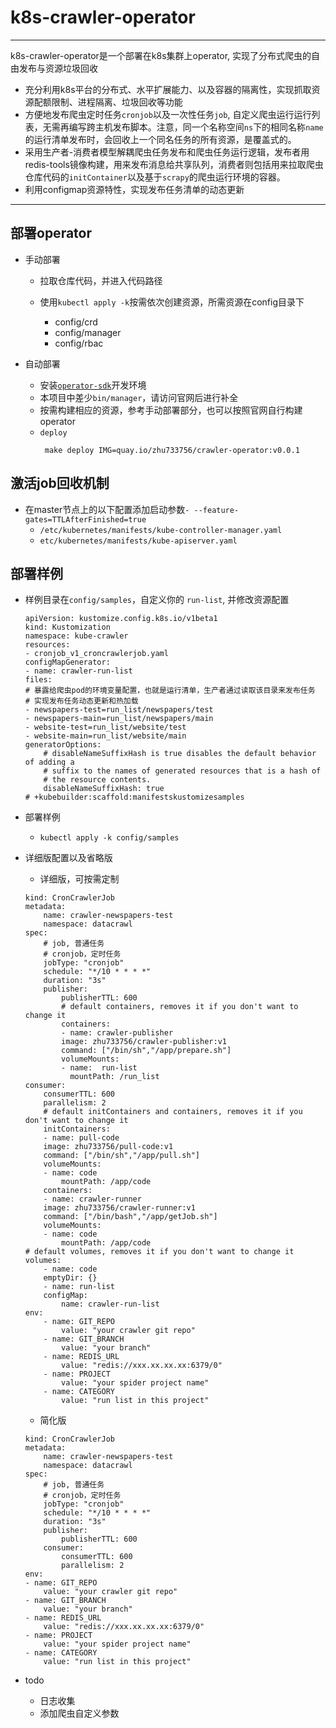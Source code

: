 # k8s-crawler-operator

----

k8s-crawler-operator是一个部署在k8s集群上operator, 实现了分布式爬虫的自由发布与资源垃圾回收

- 充分利用k8s平台的分布式、水平扩展能力、以及容器的隔离性，实现抓取资源配额限制、进程隔离、垃圾回收等功能
- 方便地发布爬虫定时任务`cronjob`以及一次性任务`job`, 自定义爬虫运行运行列表，无需再编写跨主机发布脚本。注意，同一个名称空间`ns`下的相同名称`name`的运行清单发布时，会回收上一个同名任务的所有资源，是覆盖式的。
- 采用生产者-消费者模型解耦爬虫任务发布和爬虫任务运行逻辑，发布者用redis-tools镜像构建，用来发布消息给共享队列，消费者则包括用来拉取爬虫仓库代码的`initContainer`以及基于`scrapy`的爬虫运行环境的容器。
- 利用configmap资源特性，实现发布任务清单的动态更新
----

## 部署operator

- 手动部署

    - 拉取仓库代码，并进入代码路径

    - 使用`kubectl apply -k`按需依次创建资源，所需资源在config目录下
        - config/crd
        - config/manager
        - config/rbac

- 自动部署

    - 安装[`operator-sdk`](https://sdk.operatorframework.io/docs/building-operators/golang/tutorial/)开发环境
    - 本项目中差少`bin/manager`，请访问官网后进行补全
    - 按需构建相应的资源，参考手动部署部分，也可以按照官网自行构建operator
    - `deploy`
      ```
       make deploy IMG=quay.io/zhu733756/crawler-operator:v0.0.1
      ```

## 激活job回收机制

- 在master节点上的以下配置添加启动参数`- --feature-gates=TTLAfterFinished=true`
    - `/etc/kubernetes/manifests/kube-controller-manager.yaml`
    - `etc/kubernetes/manifests/kube-apiserver.yaml`

## 部署样例

- 样例目录在`config/samples`，自定义你的 `run-list`, 并修改资源配置
    ```
    apiVersion: kustomize.config.k8s.io/v1beta1
    kind: Kustomization
    namespace: kube-crawler
    resources:
    - cronjob_v1_croncrawlerjob.yaml
    configMapGenerator:
    - name: crawler-run-list
    files:
    # 暴露给爬虫pod的环境变量配置，也就是运行清单，生产者通过读取该目录来发布任务
    # 实现发布任务动态更新和热加载
    - newspapers-test=run_list/newspapers/test
    - newspapers-main=run_list/newspapers/main
    - website-test=run_list/website/test
    - website-main=run_list/website/main
    generatorOptions:
        # disableNameSuffixHash is true disables the default behavior of adding a
        # suffix to the names of generated resources that is a hash of
        # the resource contents.
        disableNameSuffixHash: true
    # +kubebuilder:scaffold:manifestskustomizesamples
    ```
- 部署样例
    - `kubectl apply -k config/samples`

- 详细版配置以及省略版

    - 详细版，可按需定制
    ``` 详细版
    kind: CronCrawlerJob
    metadata:
        name: crawler-newspapers-test
        namespace: datacrawl
    spec:
        # job, 普通任务
        # cronjob，定时任务
        jobType: "cronjob" 
        schedule: "*/10 * * * *"
        duration: "3s"
        publisher:
            publisherTTL: 600
            # default containers, removes it if you don't want to change it
            containers:
            - name: crawler-publisher
            image: zhu733756/crawler-publisher:v1
            command: ["/bin/sh","/app/prepare.sh"]
            volumeMounts:
            - name:  run-list
              mountPath: /run_list
    consumer:
        consumerTTL: 600
        parallelism: 2
        # default initContainers and containers, removes it if you don't want to change it
        initContainers:
        - name: pull-code
        image: zhu733756/pull-code:v1
        command: ["/bin/sh","/app/pull.sh"]
        volumeMounts:
        - name: code
            mountPath: /app/code
        containers:
        - name: crawler-runner
        image: zhu733756/crawler-runner:v1
        command: ["/bin/bash","/app/getJob.sh"]
        volumeMounts:
        - name: code
            mountPath: /app/code
    # default volumes, removes it if you don't want to change it
    volumes:
        - name: code
        emptyDir: {}
        - name: run-list
        configMap:
            name: crawler-run-list
    env:
        - name: GIT_REPO
            value: "your crawler git repo"
        - name: GIT_BRANCH
            value: "your branch"
        - name: REDIS_URL
            value: "redis://xxx.xx.xx.xx:6379/0"
        - name: PROJECT
            value: "your spider project name"
        - name: CATEGORY
            value: "run list in this project"
    ```
    - 简化版

    ``` 简化版
    kind: CronCrawlerJob
    metadata:
        name: crawler-newspapers-test
        namespace: datacrawl
    spec:
        # job, 普通任务
        # cronjob，定时任务
        jobType: "cronjob" 
        schedule: "*/10 * * * *"
        duration: "3s"
        publisher:
            publisherTTL: 600
        consumer:
            consumerTTL: 600
            parallelism: 2
    env:
    - name: GIT_REPO
        value: "your crawler git repo"
    - name: GIT_BRANCH
        value: "your branch"
    - name: REDIS_URL
        value: "redis://xxx.xx.xx.xx:6379/0"
    - name: PROJECT
        value: "your spider project name"
    - name: CATEGORY
        value: "run list in this project"
    ```

- todo
    - 日志收集
    - 添加爬虫自定义参数




